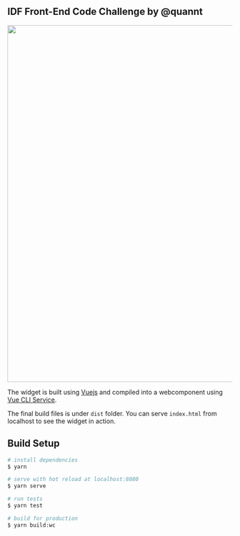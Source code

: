 ## IDF Front-End Code Challenge by @quannt

<p align="center">
    <img src="https://i.imgur.com/EFfkDjO.png" width="800px"
    >
</p>

The widget is built using [Vuejs] and compiled into a webcomponent using [Vue CLI Service].

The final build files is under `dist` folder. You can serve `index.html` from localhost to see the widget in action.

## Build Setup

```bash
# install dependencies
$ yarn

# serve with hot reload at localhost:8080
$ yarn serve

# run tests
$ yarn test

# build for production
$ yarn build:wc
```

[vuejs]: https://vuejs.org/
[vue cli service]: https://cli.vuejs.org/guide/cli-service.html
